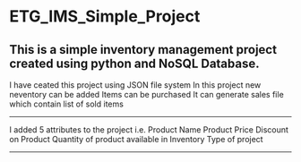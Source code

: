 # ETG_IMS_Simple_Project
This is a simple inventory management project created using python and NoSQL Database.
--------------------------------------------------------------------------------------------------
I have ceated this project using JSON file system
In this project new neventory can be added
Items can be purchased
It can generate sales file which contain list of sold items

--------------------------------------------------------------------------------------------------
I added 5 attributes to the project
i.e.
Product Name
Product Price
Discount on Product
Quantity of product available in Inventory
Type of project

--------------------------------------------------------------------------------------------------

